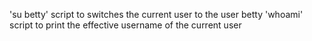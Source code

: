 'su betty' script to switches the current user to the user betty
'whoami' script to print the effective username of the current user

